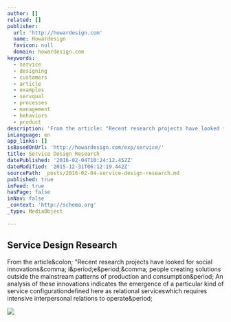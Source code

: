 ```yaml
---
author: []
related: []
publisher:
  url: 'http://howardesign.com'
  name: Howardesign
  favicon: null
  domain: howardesign.com
keywords:
  - service
  - designing
  - customers
  - article
  - examples
  - servqual
  - processes
  - management
  - behaviors
  - product
description: 'From the article: "Recent research projects have looked for social innovations, i.e., people creating solutions outside the mainstream patterns of production and consumption. An analysis of these innovations indicates the emergence of a particular kind of service configurationdefined here as relational serviceswhich requires intensive interpersonal relations to operate.'
inLanguage: en
app_links: []
isBasedOnUrl: 'http://howardesign.com/exp/service/'
title: Service Design Research
datePublished: '2016-02-04T10:24:12.452Z'
dateModified: '2015-12-31T06:12:19.442Z'
sourcePath: _posts/2016-02-04-service-design-research.md
published: true
inFeed: true
hasPage: false
inNav: false
_context: 'http://schema.org'
_type: MediaObject

---
```

<article style=""><h1>Service Design Research</h1><p>From the article&amp;colon; "Recent research projects have looked for social innovations&amp;comma; i&amp;period;e&amp;period;&amp;comma; people creating solutions outside the mainstream patterns of production and consumption&amp;period; An analysis of these innovations indicates the emergence of a particular kind of service configurationdefined here as relational serviceswhich requires intensive interpersonal relations to operate&amp;period;</p><img src="http://howardesign.com/exp/service/thumbs/transformativeservices.png" /></article>